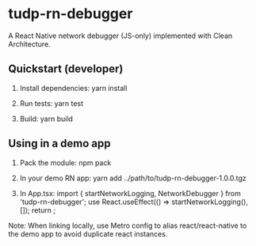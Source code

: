 # tudp-rn-debugger

A React Native network debugger (JS-only) implemented with Clean Architecture.

## Quickstart (developer)

1. Install dependencies:
   yarn install

2. Run tests:
   yarn test

3. Build:
   yarn build

## Using in a demo app

1. Pack the module:
   npm pack

2. In your demo RN app:
   yarn add ../path/to/tudp-rn-debugger-1.0.0.tgz

3. In App.tsx:
   import { startNetworkLogging, NetworkDebugger } from 'tudp-rn-debugger';
   use React.useEffect(() => startNetworkLogging(), []);
   return <NetworkDebugger />;

Note: When linking locally, use Metro config to alias react/react-native to the demo app to avoid duplicate react instances.
